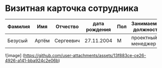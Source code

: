 # Визитная карточка сотрудника
| Фамилия | Имя | Отчество | дата рождения | Пол | Занимаемая должность |
|---------|-----| -------- | --------------|-----|----------------------|
| Безусый |Артём|Сергеевич | 27.11.2004    | М   |  проектный менеджер  |
![image] (https://github.com/user-attachments/assets/13f883ce-ce26-4926-a141-bba924c2e06b)

